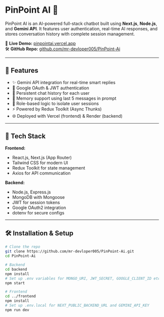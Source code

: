 # PinPoint AI 🤖

PinPoint AI is an AI-powered full-stack chatbot built using **Next.js**, **Node.js**, and **Gemini API**. It features user authentication, real-time AI responses, and stores conversation history with complete session management.

🔗 **Live Demo:** [pinpointai.vercel.app](https://pinpointai.vercel.app)  
🛠️ **GitHub Repo:** [github.com/mr-devloper005/PinPoint-Ai](https://github.com/mr-devloper005/PinPoint-Ai)

---

## 🚀 Features

- ✨ Gemini API integration for real-time smart replies  
- 🔐 Google OAuth & JWT authentication  
- 💬 Persistent chat history for each user  
- 🧠 Memory support using last 5 messages in prompt  
- 🎯 Role-based logic to isolate user sessions  
- ⚡ Powered by Redux Toolkit (Async Thunks)  
- 🌐 Deployed with Vercel (frontend) & Render (backend)

---

## 🧰 Tech Stack

**Frontend:**  
- React.js, Next.js (App Router)  
- Tailwind CSS for modern UI  
- Redux Toolkit for state management  
- Axios for API communication

**Backend:**  
- Node.js, Express.js  
- MongoDB with Mongoose  
- JWT for session tokens  
- Google OAuth2 integration  
- dotenv for secure configs

---

## 🛠️ Installation & Setup

```bash
# Clone the repo
git clone https://github.com/mr-devloper005/PinPoint-Ai.git
cd PinPoint-Ai

# Backend
cd backend
npm install
# Set up .env variables for MONGO_URI, JWT_SECRET, GOOGLE_CLIENT_ID etc.
npm start

# Frontend
cd ../frontend
npm install
# Set up .env.local for NEXT_PUBLIC_BACKEND_URL and GEMINI_API_KEY
npm run dev


